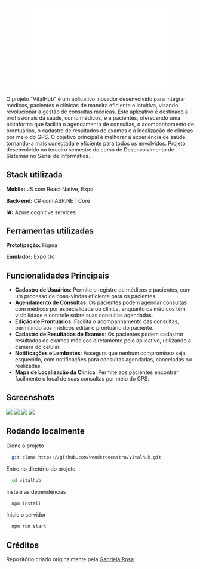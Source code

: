 <p align="center">
 <img src="https://github.com/wenderdecastro/vitalhub/blob/main/vitalHub/src/assets/vitalhublogo.png" alt="VitalHub Logo" width="400"/>
</p>

O projeto "VitalHub" é um aplicativo inovador desenvolvido para integrar médicos, pacientes e clínicas de maneira eficiente e intuitiva, visando revolucionar a gestão de consultas médicas. Este aplicativo é destinado a profissionais da saúde, como médicos, e a pacientes, oferecendo uma plataforma que facilita o agendamento de consultas, o acompanhamento de prontuários, o cadastro de resultados de exames e a localização de clínicas por meio do GPS. O objetivo principal é melhorar a experiência de saúde, tornando-a mais conectada e eficiente para todos os envolvidos. Projeto desenvolvido no terceiro semestre do curso de Desenvolvimento de Sistemas no Senai de Informática.

## Stack utilizada

**Mobile:** JS com React Native, Expo

**Back-end:** C# com ASP.NET Core

**IA:** Azure cognitive services

## Ferramentas utilizadas

**Prototipação:** Figma

**Emulador:** Expo Go

## Funcionalidades Principais

- **Cadastro de Usuários**: Permite o registro de médicos e pacientes, com um processo de boas-vindas eficiente para os pacientes.
- **Agendamento de Consultas**: Os pacientes podem agendar consultas com médicos por especialidade ou clínica, enquanto os médicos têm visibilidade e controle sobre suas consultas agendadas.
- **Edição de Prontuários**: Facilita o acompanhamento das consultas, permitindo aos médicos editar o prontuário do paciente.
- **Cadastro de Resultados de Exames**: Os pacientes podem cadastrar resultados de exames médicos diretamente pelo aplicativo, utilizando a câmera do celular.
- **Notificações e Lembretes**: Assegura que nenhum compromisso seja esquecido, com notificações para consultas agendadas, canceladas ou realizadas.
- **Mapa de Localização da Clínica**: Permite aos pacientes encontrar facilmente o local de suas consultas por meio do GPS.

## Screenshots

<p float="left">
 <img src="https://github.com/gabrielarosa1309/VitalHub/assets/125273752/c354a9b4-908d-4a0c-b445-1646f073bc7c" width="200" />
 <img src="https://github.com/gabrielarosa1309/VitalHub/assets/125273752/5d1a5a54-97ec-442a-9dc6-dbf42ba826c8" width="200" />
 <img src="https://github.com/gabrielarosa1309/VitalHub/assets/125273752/c108d248-bd9b-4606-89f2-cb9151ca2cc4" width="200" />
 <img src="https://github.com/gabrielarosa1309/VitalHub/assets/125273752/44b1772e-eb88-4f52-bd90-1cd403c2d756" width="200" /> 
</p>

## Rodando localmente

Clone o projeto

```bash
  git clone https://github.com/wenderdecastro/vitalhub.git
```

Entre no diretório do projeto

```bash
  cd vitalhub
```

Instale as dependências

```bash
  npm install
```

Inicie o servidor

```bash
  npm run start
```

## Créditos

Repositório criado originalmente pela [Gabriela Rosa](https://github.com/gabrielarosa1309)

